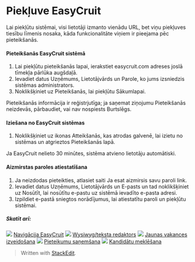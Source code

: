 # Piekļuve EasyCruit

Lai piekļūtu sistēmai, visi lietotāji izmanto vienādu URL, bet viņu piekļuves tiesību līmenis nosaka, kāda funkcionalitāte viņiem ir pieejama pēc pieteikšanās.

#### Pieteikšanās EasyCruit sistēmā

1.  Lai piekļūtu pieteikšanās lapai, ierakstiet  easycruit.com  adreses joslā tīmekļa pārlūka augšdaļā.
2.  Ievadiet datus  Uzņēmums,  Lietotājvārds  un  Parole, ko jums izsniedzis sistēmas administrators.
3.  Noklikšķiniet uz  Pieteikšanās, lai piekļūtu  Sākumlapai.

Pieteikšanās informācija ir reģistrjutīga; ja saņemat ziņojumu  Pieteikšanās neizdevās, pārbaudiet, vai nav nospiests  Burtslēgs.

#### Iziešana no EasyCruit sistēmas

1.  Noklikšķiniet uz ikonas  Atteikšanās, kas atrodas galvenē, lai izietu no sistēmas un atgrieztos  Pieteikšanās lapā.

Ja EasyCruit nelieto 30 minūtes, sistēma atvieno lietotāju automātiski.

#### Aizmirstas paroles atiestatīšana

1.  Ja neizdodas pieteikties, atlasiet saiti  Ja esat aizmirsis savu paroli  link.
2.  Ievadiet datus  Uzņēmums,  Lietotājvārds  un  E-pasts  un tad noklikšķiniet uz  Nosūtīt, lai nosūtītu e-pastu uz sistēmā ievadīto e-pasta adresi.
3.  Izpildiet e-pastā sniegtos norādījumus, lai atiestatītu paroli un piekļūtu sistēmai.

##### Skatīt arī:

![](../Resources/Images/icon-document-link.png)  [Navigācija EasyCruit](navigation_in_easycruit.htm)
![](../Resources/Images/icon-document-link.png)  [Wysiwyg/teksta redaktors](wysiwyg_text_editor.htm)
![](../Resources/Images/icon-document-link.png)  [Jaunas vakances izveidošana](creating_a_new_vacancy.htm)
![](../Resources/Images/icon-document-link.png)  [Pieteikumu saņemšana](receiving_applications.htm)
![](../Resources/Images/icon-document-link.png)  [Kandidātu meklēšana](searching_for_candidates.htm)


> Written with [StackEdit](https://stackedit.io/).
<!--stackedit_data:
eyJoaXN0b3J5IjpbLTEyNTM2MTE1NTRdfQ==
-->